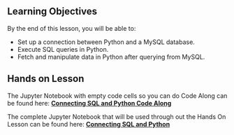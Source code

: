 <!-- # Integrating Python with MySQL -->

## Learning Objectives

By the end of this lesson, you will be able to:

- Set up a connection between Python and a MySQL database.
- Execute SQL queries in Python.
- Fetch and manipulate data in Python after querying from MySQL.


## Hands on Lesson

The Jupyter Notebook with empty code cells so you can do Code Along can be found here: **[Connecting SQL and Python Code Along](https://github.com/data-bootcamp-v4/lessons/blob/main/4_sql/code_along_nb/4.7_connecting_python_sql.ipynb)**

The complete Jupyter Notebook that will be used through out the Hands On Lesson can be found here: **[Connecting SQL and Python](https://github.com/data-bootcamp-v4/lessons/blob/main/4_sql/4.7_connecting_python_sql.ipynb)**
